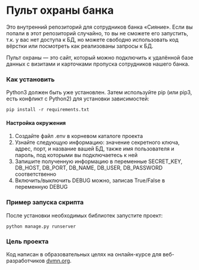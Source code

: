 # Пульт охраны банка

Это внутренний репозиторий для сотрудников банка «Сияние». Если вы попали в этот репозиторий случайно, то вы не сможете его запустить, т.к. у вас нет доступа к БД, но можете свободно использовать код вёрстки или посмотреть как реализованы запросы к БД.

Пульт охраны — это сайт, который можно подключить к удалённой базе данных с визитами и карточками пропуска сотрудников нашего банка.

### Как установить

Python3 должен быть уже установлен. Затем используйте pip (или pip3, есть конфликт с Python2) для установки зависимостей:
```
pip install -r requirements.txt
```

#### Настройка окружения

1) Создайте файл .env в корневом каталоге проекта
2) Узнайте следующую информацию: значение секретного ключа, адрес, порт, и название вашей БД, также имя пользователя и пароль, под которыми вы подключаетесь к ней
3) Запишите полученную информацию в переменные SECRET_KEY, DB_HOST, DB_PORT, DB_NAME, DB_USER, DB_PASSWORD соответственно
4) Включить/выключить DEBUG можно, записав True/False в переменную DEBUG


### Пример запуска скрипта

После установки необходимых библиотек запустите проект:
```
python manage.py runserver
```

### Цель проекта

Код написан в образовательных целях на онлайн-курсе для веб-разработчиков [dvmn.org](https://dvmn.org/).